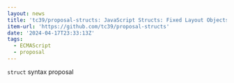 ```yaml
---
layout: news
title: 'tc39/proposal-structs: JavaScript Structs: Fixed Layout Objects'
item-url: 'https://github.com/tc39/proposal-structs'
date: '2024-04-17T23:33:13Z'
tags:
  - ECMAScript
  - proposal
---
```

`struct` syntax proposal
